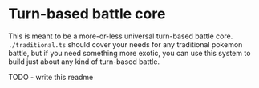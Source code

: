 # Turn-based battle core

This is meant to be a more-or-less universal turn-based battle core. `./traditional.ts` should cover your needs for any traditional pokemon battle, but if you need something more exotic, you can use this system to build just about any kind of turn-based battle.

TODO - write this readme
